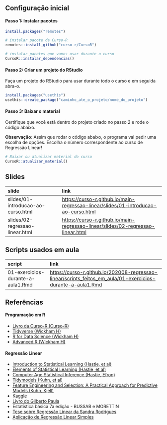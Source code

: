 
<!-- README.md is generated from README.Rmd. Please edit that file -->

## Configuração inicial

#### Passo 1: Instalar pacotes

``` r
install.packages("remotes")

# instalar pacote da Curso-R
remotes::install_github("curso-r/CursoR")

# instalar pacotes que vamos usar durante o curso
CursoR::instalar_dependencias()
```

#### Passo 2: Criar um projeto do RStudio

Faça um projeto do RStudio para usar durante todo o curso e em seguida
abra-o.

``` r
install.packages("usethis")
usethis::create_package("caminho_ate_o_projeto/nome_do_projeto")
```

#### Passo 3: Baixar o material

Certifique que você está dentro do projeto criado no passo 2 e rode o
código abaixo.

**Observação**: Assim que rodar o código abaixo, o programa vai pedir
uma escolha de opções. Escolha o número correspondente ao curso de
Regressão Linear\!

``` r
# Baixar ou atualizar material do curso
CursoR::atualizar_material()
```

## Slides

| slide                              | link                                                                                 |
| :--------------------------------- | :----------------------------------------------------------------------------------- |
| slides/01-introducao-ao-curso.html | <https://curso-r.github.io/main-regressao-linear/slides/01-introducao-ao-curso.html> |
| slides/02-regressao-linear.html    | <https://curso-r.github.io/main-regressao-linear/slides/02-regressao-linear.html>    |

## Scripts usados em aula

| script                            | link                                                                                                         |
| :-------------------------------- | :----------------------------------------------------------------------------------------------------------- |
| 01-exercicios-durante-a-aula1.Rmd | <https://curso-r.github.io/202008-regressao-linear/scripts_feitos_em_aula/01-exercicios-durante-a-aula1.Rmd> |

## Referências

#### Programação em R

  - [Livro da Curso-R (Curso-R)](https://livro.curso-r.com/)
  - [Tidyverse (Wickham H)](https://www.tidyverse.org/)
  - [R for Data Science (Wickham H)](https://r4ds.had.co.nz/)
  - [Advanced R (Wickham H)](https://adv-r.hadley.nz/)

#### Regressão Linear

  - [Introduction to Statistical Learning (Hastie, et
    al)](http://faculty.marshall.usc.edu/gareth-james/ISL/ISLR%20Seventh%20Printing.pdf)
  - [Elements of Statistical Learning (Hastie, et
    al)](https://web.stanford.edu/~hastie/Papers/ESLII.pdf)
  - [Computer Age Statistical Inference (Hastie,
    Efron)](https://web.stanford.edu/~hastie/CASI_files/PDF/casi.pdf)
  - [Tidymodels (Kuhn, et al)](https://www.tidymodels.org/)
  - [Feature Engineering and Selection: A Practical Approach for
    Predictive Models (Kuhn, Kjell)](http://www.feat.engineering/)
  - [Kaggle](https://www.kaggle.com/)
  - [Livro do Gilberto
    Paula](https://www.ime.usp.br/~giapaula/texto_2013.pdf)
  - Estatística básica 7a edição - BUSSAB e MORETTIN
  - [Tese sobre Regressão Linear da Sandra
    Rodrigues](https://ubibliorum.ubi.pt/bitstream/10400.6/1869/1/Tese%20Sandra%20Rodrigues.pdf)
  - [Aplicação de Regressão Linear
    Simples](https://www.ime.usp.br/~giapaula/slides_exemplo_cfoguete.pdf)

